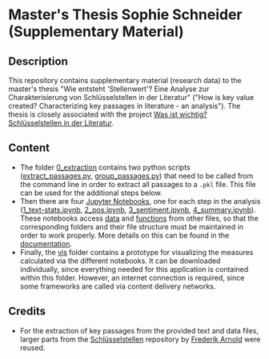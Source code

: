 # Master's Thesis Sophie Schneider (Supplementary Material) 

## Description

This repository contains supplementary material (research data) to the master's thesis "Wie entsteht 'Stellenwert'? Eine Analyse zur Charakterisierung von Schlüsselstellen in der Literatur" ("How is key value created? Characterizing key passages in literature - an analysis"). The thesis is closely associated with the project [Was ist wichtig? Schlüsselstellen in der Literatur](https://www.projekte.hu-berlin.de/de/schluesselstellen). 

## Content

* The folder [0_extraction](0_extraction) contains two python scripts ([extract_passages.py](0_extraction/extract_passages.py), [group_passages.py](0_extraction/group_passages.py)) that need to be called from the command line in order to extract all passages to a <code>.pkl</code> file. This file can be used for the additional steps below.
* Then there are four [Jupyter Notebooks](https://jupyter.org/), one for each step in the analysis ([1_text-stats.ipynb](1_text-stats.ipynb), [2_pos.ipynb](2_pos.ipynb), [3_sentiment.ipynb](3_sentiment.ipynb), [4_summary.ipynb](4_summary.ipynb)). These notebooks access [data](data) and [functions](functions) from other files, so that the corresponding folders and their file structure must be maintained in order to work properly. More details on this can be found in the [documentation](documentation.md).
* Finally, the [vis](vis) folder contains a prototype for visualizing the measures calculated via the different notebooks. It can be downloaded individually, since everything needed for this application is contained within this folder. However, an internet connection is required, since some frameworks are called via content delivery networks.

## Credits 
* For the extraction of key passages from the provided text and data files, larger parts from the [Schlüsselstellen](https://scm.cms.hu-berlin.de/schluesselstellen) repository by [Frederik Arnold](https://scm.cms.hu-berlin.de/arnolfre) were reused.
